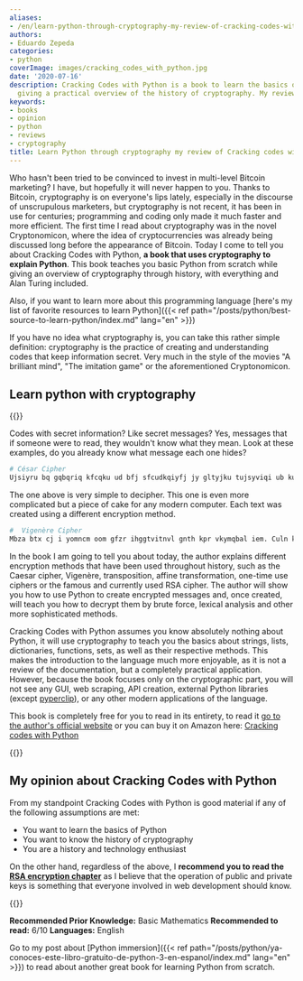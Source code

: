 ```yaml
---
aliases:
- /en/learn-python-through-cryptography-my-review-of-cracking-codes-with-python/
authors:
- Eduardo Zepeda
categories:
- python
coverImage: images/cracking_codes_with_python.jpg
date: '2020-07-16'
description: Cracking Codes with Python is a book to learn the basics of Python while
  giving a practical overview of the history of cryptography. My review here.
keywords:
- books
- opinion
- python
- reviews
- cryptography
title: Learn Python through cryptography my review of Cracking codes with Python
---
```


Who hasn't been tried to be convinced to invest in multi-level Bitcoin marketing? I have, but hopefully it will never happen to you. Thanks to Bitcoin, cryptography is on everyone's lips lately, especially in the discourse of unscrupulous marketers, but cryptography is not recent, it has been in use for centuries; programming and coding only made it much faster and more efficient. The first time I read about cryptography was in the novel Cryptonomicon, where the idea of cryptocurrencies was already being discussed long before the appearance of Bitcoin. Today I come to tell you about Cracking Codes with Python, **a book that uses cryptography to explain Python**. This book teaches you basic Python from scratch while giving an overview of cryptography through history, with everything and Alan Turing included.

Also, if you want to learn more about this programming language [here's my list of favorite resources to learn Python]({{< ref path="/posts/python/best-source-to-learn-python/index.md" lang="en" >}})

If you have no idea what cryptography is, you can take this rather simple definition: cryptography is the practice of creating and understanding codes that keep information secret. Very much in the style of the movies "A brilliant mind", "The imitation game" or the aforementioned Cryptonomicon.

## Learn python with cryptography

{{<ad0>}}

Codes with secret information? Like secret messages? Yes, messages that if someone were to read, they wouldn't know what they mean. Look at these examples, do you already know what message each one hides?

```python
# César Cipher
Ujsiyru bq gqbqriq kfcqku ud bfj sfcudkqiyfj jy gltyjku tujsyviqi ub kuñkf
```

The one above is very simple to decipher. This one is even more complicated but a piece of cake for any modern computer. Each text was created using a different encryption method.

```python
#  Vigenère Cipher
Mbza btx cj i yomncm oom gfzr ihggtvitnvl gnth kpr vkymqbal iem. Culn kpr qxs zv gnx wfuzkgnj.
```

In the book I am going to tell you about today, the author explains different encryption methods that have been used throughout history, such as the Caesar cipher, Vigenère, transposition, affine transformation, one-time use ciphers or the famous and currently used RSA cipher. The author will show you how to use Python to create encrypted messages and, once created, will teach you how to decrypt them by brute force, lexical analysis and other more sophisticated methods.

Cracking Codes with Python assumes you know absolutely nothing about Python, it will use cryptography to teach you the basics about strings, lists, dictionaries, functions, sets, as well as their respective methods. This makes the introduction to the language much more enjoyable, as it is not a review of the documentation, but a completely practical application. However, because the book focuses only on the cryptographic part, you will not see any GUI, web scraping, API creation, external Python libraries (except [pyperclip](https://pypi.org/project/pyperclip/#?)), or any other modern applications of the language.

This book is completely free for you to read in its entirety, to read it [go to the author's official website](http://inventwithpython.com/cracking/) or you can buy it on Amazon here: [Cracking codes with Python](https://amzn.to/4n8EZk9#?)

{{<ad1>}}

## My opinion about Cracking Codes with Python

From my standpoint Cracking Codes with Python is good material if any of the following assumptions are met:

* You want to learn the basics of Python
* You want to know the history of cryptography
* You are a history and technology enthusiast

On the other hand, regardless of the above, I **recommend you to read the [RSA encryption chapter](http://inventwithpython.com/cracking/chapter23.html)** as I believe that the operation of public and private keys is something that everyone involved in web development should know.

{{<ad2>}}

**Recommended Prior Knowledge:** Basic Mathematics
**Recommended to read:** 6/10
**Languages:** English

Go to my post about [Python immersion]({{< ref path="/posts/python/ya-conoces-este-libro-gratuito-de-python-3-en-espanol/index.md" lang="en" >}}) to read about another great book for learning Python from scratch.